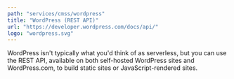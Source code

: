 ```yaml
---
path: "services/cmss/wordpress"
title: "WordPress (REST API)"
url: "https://developer.wordpress.com/docs/api/"
logo: "wordpress.svg"
---
```


WordPress isn't typically what you'd think of as serverless, but you can use the REST API, available on both self-hosted WordPress sites and WordPress.com, to build static sites or JavaScript-rendered sites.
